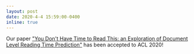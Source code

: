 ```yaml
---
layout: post
date: 2020-4-4 15:59:00-0400
inline: true
---
```


Our paper ["You Don't Have Time to Read This: an Exploration of Document Level Reading Time Prediction"](https://www.aclweb.org/anthology/2020.acl-main.162/) has been accepted to ACL 2020!
